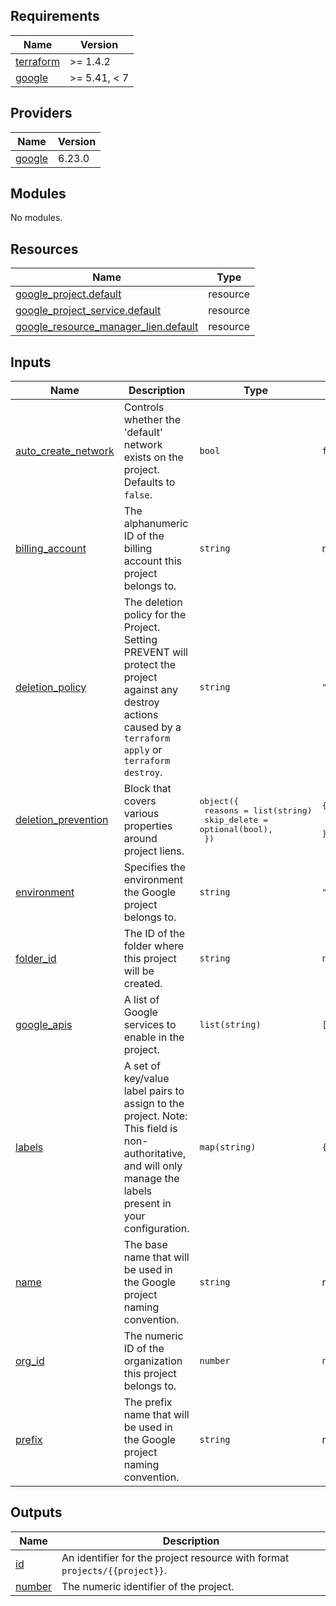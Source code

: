 <!-- BEGIN_TF_DOCS -->
## Requirements

| Name | Version |
|------|---------|
| <a name="requirement_terraform"></a> [terraform](#requirement\_terraform) | >= 1.4.2 |
| <a name="requirement_google"></a> [google](#requirement\_google) | >= 5.41, < 7 |

## Providers

| Name | Version |
|------|---------|
| <a name="provider_google"></a> [google](#provider\_google) | 6.23.0 |

## Modules

No modules.

## Resources

| Name | Type |
|------|------|
| [google_project.default](https://registry.terraform.io/providers/hashicorp/google/latest/docs/resources/project) | resource |
| [google_project_service.default](https://registry.terraform.io/providers/hashicorp/google/latest/docs/resources/project_service) | resource |
| [google_resource_manager_lien.default](https://registry.terraform.io/providers/hashicorp/google/latest/docs/resources/resource_manager_lien) | resource |

## Inputs

| Name | Description | Type | Default | Required |
|------|-------------|------|---------|:--------:|
| <a name="input_auto_create_network"></a> [auto\_create\_network](#input\_auto\_create\_network) | Controls whether the 'default' network exists on the project. Defaults to `false`. | `bool` | `false` | no |
| <a name="input_billing_account"></a> [billing\_account](#input\_billing\_account) | The alphanumeric ID of the billing account this project belongs to. | `string` | n/a | yes |
| <a name="input_deletion_policy"></a> [deletion\_policy](#input\_deletion\_policy) | The deletion policy for the Project. Setting PREVENT will protect the project against any destroy actions caused by a `terraform apply` or `terraform destroy`. | `string` | `"PREVENT"` | no |
| <a name="input_deletion_prevention"></a> [deletion\_prevention](#input\_deletion\_prevention) | Block that covers various properties around project liens. | <pre>object({<br/>    reasons     = list(string)<br/>    skip_delete = optional(bool),<br/>  })</pre> | <pre>{<br/>  "reasons": [],<br/>  "skip_delete": true<br/>}</pre> | no |
| <a name="input_environment"></a> [environment](#input\_environment) | Specifies the environment the Google project belongs to. | `string` | `"dev"` | no |
| <a name="input_folder_id"></a> [folder\_id](#input\_folder\_id) | The ID of the folder where this project will be created. | `string` | `null` | no |
| <a name="input_google_apis"></a> [google\_apis](#input\_google\_apis) | A list of Google services to enable in the project. | `list(string)` | `[]` | no |
| <a name="input_labels"></a> [labels](#input\_labels) | A set of key/value label pairs to assign to the project. Note: This field is non-authoritative, and will only manage the labels present in your configuration. | `map(string)` | `{}` | no |
| <a name="input_name"></a> [name](#input\_name) | The base name that will be used in the Google project naming convention. | `string` | n/a | yes |
| <a name="input_org_id"></a> [org\_id](#input\_org\_id) | The numeric ID of the organization this project belongs to. | `number` | `null` | no |
| <a name="input_prefix"></a> [prefix](#input\_prefix) | The prefix name that will be used in the Google project naming convention. | `string` | n/a | yes |

## Outputs

| Name | Description |
|------|-------------|
| <a name="output_id"></a> [id](#output\_id) | An identifier for the project resource with format `projects/{{project}}`. |
| <a name="output_number"></a> [number](#output\_number) | The numeric identifier of the project. |
<!-- END_TF_DOCS -->
